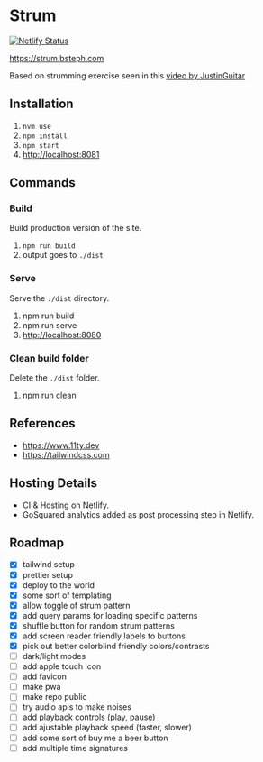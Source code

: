 # Strum

[![Netlify Status](https://api.netlify.com/api/v1/badges/cecf8501-8458-495e-a9d6-75211e041e71/deploy-status)](https://app.netlify.com/sites/fervent-leakey-947339/deploys)

<https://strum.bsteph.com>

Based on strumming exercise seen in this [video by JustinGuitar](https://www.youtube.com/watch?v=CjM5fyXoV8w)

## Installation

1. `nvm use`
2. `npm install`
3. `npm start`
4. <http://localhost:8081>

## Commands

### Build

Build production version of the site.

1. `npm run build`
2. output goes to `./dist`

### Serve

Serve the `./dist` directory.

1. npm run build
2. npm run serve
3. <http://localhost:8080>

### Clean build folder

Delete the `./dist` folder.

1. npm run clean

## References

- <https://www.11ty.dev>
- <https://tailwindcss.com>

## Hosting Details

- CI & Hosting on Netlify.
- GoSquared analytics added as post processing step in Netlify.

## Roadmap

- [x] tailwind setup
- [x] prettier setup
- [x] deploy to the world
- [x] some sort of templating
- [x] allow toggle of strum pattern
- [x] add query params for loading specific patterns
- [x] shuffle button for random strum patterns
- [x] add screen reader friendly labels to buttons
- [x] pick out better colorblind friendly colors/contrasts
- [ ] dark/light modes
- [ ] add apple touch icon
- [ ] add favicon
- [ ] make pwa
- [ ] make repo public
- [ ] try audio apis to make noises
- [ ] add playback controls (play, pause)
- [ ] add ajustable playback speed (faster, slower)
- [ ] add some sort of buy me a beer button
- [ ] add multiple time signatures
